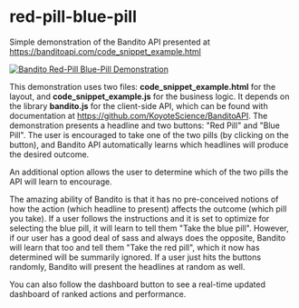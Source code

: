 # red-pill-blue-pill
Simple demonstration of the Bandito API presented at https://banditoapi.com/code_snippet_example.html

<p style='align-content: center;'>
<a href="http://www.youtube.com/watch?v=WgmsYLj3V_s"><img src="http://img.youtube.com/vi/WgmsYLj3V_s/0.jpg" alt="Bandito Red-Pill Blue-Pill Demonstration"></img></a>
</p>

This demonstration uses two files: **code_snippet_example.html** for the layout, and **code_snippet_example.js** for the business logic. It depends on the library **bandito.js** for the client-side API, which can be found with documentation at https://github.com/KoyoteScience/BanditoAPI. The demonstration presents a headline and two buttons: "Red Pill" and "Blue Pill". The user is encouraged to take one of the two pills (by clicking on the button), and Bandito API automatically learns which headlines will produce the desired outcome.

An additional option allows the user to determine which of the two pills the API will learn to encourage.

The amazing ability of Bandito is that it has no pre-conceived notions of how the action (which headline to present) affects the outcome (which pill you take). If a user follows the instructions and it is set to optimize for selecting the blue pill, it will learn to tell them "Take the blue pill". However, if our user has a good deal of sass and always does the opposite, Bandito will learn that too and tell them "Take the red pill", which it now has determined will be summarily ignored. If a user just hits the buttons randomly, Bandito will present the headlines at random as well.

You can also follow the dashboard button to see a real-time updated dashboard of ranked actions and performance.
